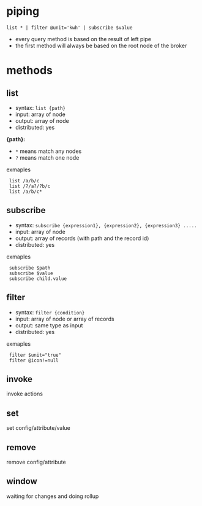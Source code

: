 # piping

`list * | filter @unit='kwh' | subscribe $value`

 * every query method is based on the result of left pipe
 * the first method will always be based on the root node of the broker
 
# methods

## list
 * syntax: `list {path}`
 * input:  array of node
 * output: array of node
 * distributed: yes

**{path}:**
 * `*` means match any nodes
 * `?` means match one node

 exmaples
```
 list /a/b/c
 list /?/a?/?b/c
 list /a/b/c*
```

## subscribe
 * syntax: `subscribe {expression1}, {expression2}, {expression3} .....`
 * input:  array of node
 * output: array of records (with path and the record id)
 * distributed: yes

 exmaples
```
 subscribe $path
 subscribe $value
 subscribe child.value
```

## filter
 * syntax: `filter {condition}`
 * input:  array of node or array of records
 * output: same type as input
 * distributed: yes

 exmaples
```
 filter $unit="true"
 filter @icon!=null
```


## invoke
invoke actions

## set
set config/attribute/value

## remove
remove config/attribute

## window
 waiting for changes and doing rollup